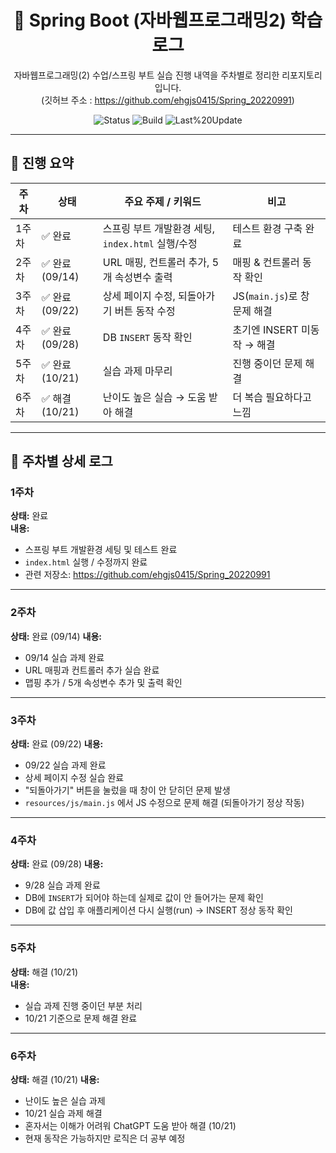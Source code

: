 <div align="center">

# 🧪 Spring Boot (자바웹프로그래밍2) 학습 로그
자바웹프로그래밍(2) 수업/스프링 부트 실습 진행 내역을 주차별로 정리한 리포지토리입니다.  
(깃허브 주소 : https://github.com/ehgjs0415/Spring_20220991)

![Status](https://img.shields.io/badge/Progress-Week%206-blue)
![Build](https://img.shields.io/badge/Spring%20Boot-practice-green)
![Last%20Update](https://img.shields.io/badge/Updated-2025.10.21-success)

</div>

---

## 📅 진행 요약

| 주차  | 상태              | 주요 주제 / 키워드                              | 비고 |
|-------|-------------------|-----------------------------------------------|------|
| 1주차 | ✅ 완료           | 스프링 부트 개발환경 세팅, `index.html` 실행/수정 | 테스트 환경 구축 완료 |
| 2주차 | ✅ 완료 (09/14)          | URL 매핑, 컨트롤러 추가, 5개 속성변수 출력        | 매핑 & 컨트롤러 동작 확인 |
| 3주차 | ✅ 완료 (09/22)         | 상세 페이지 수정, 되돌아가기 버튼 동작 수정        | JS(`main.js`)로 창 문제 해결 |
| 4주차 | ✅ 완료 (09/28)   | DB `INSERT` 동작 확인                           | 초기엔 INSERT 미동작 → 해결 |
| 5주차 | ✅ 완료 (10/21)   | 실습 과제 마무리                                | 진행 중이던 문제 해결 |
| 6주차 | ✅ 해결 (10/21)   | 난이도 높은 실습 → 도움 받아 해결               | 더 복습 필요하다고 느낌 |

---

## 📘 주차별 상세 로그

### 1주차
**상태:** 완료  
**내용:**  
- 스프링 부트 개발환경 세팅 및 테스트 완료  
- `index.html` 실행 / 수정까지 완료  
- 관련 저장소: https://github.com/ehgjs0415/Spring_20220991

---

### 2주차
**상태:** 완료  (09/14)
**내용:**  
- 09/14 실습 과제 완료
- URL 매핑과 컨트롤러 추가 실습 완료  
- 맵핑 추가 / 5개 속성변수 추가 및 출력 확인

---

### 3주차
**상태:** 완료  (09/22)
**내용:**  
- 09/22 실습 과제 완료
- 상세 페이지 수정 실습 완료  
- "되돌아가기" 버튼을 눌렀을 때 창이 안 닫히던 문제 발생  
- `resources/js/main.js` 에서 JS 수정으로 문제 해결 (되돌아가기 정상 작동)

---

### 4주차
**상태:** 완료  (09/28)
**내용:**  
- 9/28 실습 과제 완료  
- DB에 `INSERT`가 되어야 하는데 실제로 값이 안 들어가는 문제 확인  
- DB에 값 삽입 후 애플리케이션 다시 실행(run) → INSERT 정상 동작 확인

---

### 5주차
**상태:** 해결 (10/21)  
**내용:**  
- 실습 과제 진행 중이던 부분 처리  
- 10/21 기준으로 문제 해결 완료

---

### 6주차
**상태:** 해결 (10/21)
**내용:**  
- 난이도 높은 실습 과제
- 10/21 실습 과제 해결
- 혼자서는 이해가 어려워 ChatGPT 도움 받아 해결 (10/21)  
- 현재 동작은 가능하지만 로직은 더 공부 예정
